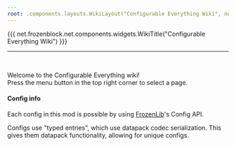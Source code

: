```yaml
---
root: .components.layouts.WikiLayout("Configurable Everything Wiki", net.frozenblock.net.pages.config_every())
---
```


{{{ net.frozenblock.net.components.widgets.WikiTitle("Configurable Everything Wiki") }}}

---
&nbsp;  

Welcome to the Configurable Everything wiki!  
Press the menu button in the top right corner to select a page.

#### Config info
Each config in this mod is possible by using [FrozenLib](https://modrinth.com/mod/frozenlib)'s Config API.

Configs use "typed entries", which use datapack codec serialization. This gives them datapack functionality, allowing for unique configs.